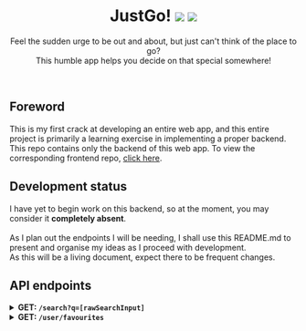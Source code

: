 <div align='center'>
  <h1>
    <div display='flex' align-items='center'>
      JustGo!
      <img src='https://user-images.githubusercontent.com/23531034/148372740-681d6810-c6ef-4560-b64e-996db9079e1e.png#gh-light-mode-only' />
      <img src='https://user-images.githubusercontent.com/23531034/148373133-da36d27f-8f04-49f4-a7c1-ecefd5818801.png#gh-dark-mode-only' />
    </div>
  </h1>
</div>

<p align='center'>
  Feel the sudden urge to be out and about, but just can't think of the place to go?
  <br />
  This humble app helps you decide on that special somewhere!
</p>

<br />

<h2>Foreword</h2>
This is my first crack at developing an entire web app, and this entire project is primarily a learning exercise in implementing a proper backend. This repo contains only the backend of this web app. To view the corresponding frontend repo, <a href='https://github.com/canneth/just-go-frontend' rel='noreferrer'>click here</a>.

<h2>Development status</h2>
I have yet to begin work on this backend, so at the moment, you may consider it <strong>completely absent</strong>.
<br /><br />
As I plan out the endpoints I will be needing, I shall use this README.md to present and organise my ideas as I proceed with development.
<br />
As this will be a living document, expect there to be frequent changes.

<h2>API endpoints</h2>
<details>
  
  <summary>
    <b>GET: <code>/search?q=[rawSearchInput]</code></b>
  </summary>
  
  <br />
  
  Returns a list of places, each with place details and corresponding hyperlocal weather data (current and 2hr forecast).
  
  <h4>Parameters</h4>
  <ul>
    <li><code>rawSearchInput</code> - The raw input, as entered and submitted.</li>
  </ul>
  
  <h4>What should happen before the response is returned</h4>
  <ol>
    <li>Sanitise and format <code>rawSearchInput</code> for use in the API call to the place API.</li>
    <li>Call the place API and receive a list of matching places as <code>rawPlaceList</code>.</li>
    <li>Call the weather API and receive weather data.</li>
    <li>Combine place list and the corresponding weather data into a new list <code>placeList</code>.</li>
    <li>If the user is logged in, check the user's favourites to see if any of the places are favourites and mark them accordingly in <code>placeListWithWeather</code>.</li>
    <li>Return <code>placeListWithWeather</code> as the response.</li>
  </ol>
  
  <hr />
  
</details>

<details>
  
  <summary>
    <b>GET: <code>/user/favourites</code></b>
  </summary>
  
  <br />
  
  Returns a list of places representing the favourites of the current user.
  
  <h4>Parameters</h4>
  <ul>
    <li><code>rawSearchInput</code> - The raw input, as entered and submitted.</li>
  </ul>
  
  <h4>What should happen before the response is returned</h4>
  <ol>
    <li>If there is a session token, deserialise user from session.</li>
    <li>Fetch a list of favourite places from from database, storing as <code>favouritesList</code>.</li>
    <li>Call the weather API and receive weather data.</li>
    <li>Combine place list and the corresponding weather data into a new list <code>favouritesListWithWeather</code>.</li>
    <li>Return <code>placeListWithWeather</code></li>
  </ol>
  
  <hr />
  
</details>
